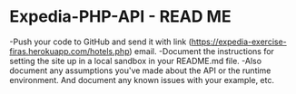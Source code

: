 Expedia-PHP-API - READ ME
=========================

-Push your code to GitHub and send it with link (https://expedia-exercise-firas.herokuapp.com/hotels.php) email.
-Document the instructions for setting the site up in a local sandbox in your README.md file.
-Also document any assumptions you've made about the API or the runtime environment. And document any known issues with your example, etc.


